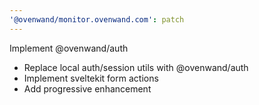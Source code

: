 ```yaml
---
'@ovenwand/monitor.ovenwand.com': patch
---
```


Implement @ovenwand/auth

- Replace local auth/session utils with @ovenwand/auth
- Implement sveltekit form actions
- Add progressive enhancement
